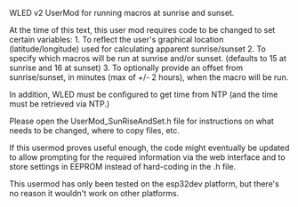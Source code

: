 WLED v2 UserMod for running macros at sunrise and sunset.

At the time of this text, this user mod requires code to be changed to set certain variables:
    1. To reflect the user's graphical location (latitude/longitude) used for calculating apparent sunrise/sunset
    2. To specify which macros will be run at sunrise and/or sunset. (defaults to 15 at sunrise and 16 at sunset)
    3. To optionally provide an offset from sunrise/sunset, in minutes (max of +/- 2 hours), when the macro will be run.

In addition, WLED must be configured to get time from NTP (and the time must be retrieved via NTP.)

Please open the UserMod_SunRiseAndSet.h file for instructions on what needs to be changed, where to copy files, etc.

If this usermod proves useful enough, the code might eventually be updated to allow prompting for the required information
via the web interface and to store settings in EEPROM instead of hard-coding in the .h file.

This usermod has only been tested on the esp32dev platform, but there's no reason it wouldn't work on other platforms.
